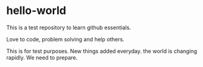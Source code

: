 # hello-world
This is a test repository to learn github essentials.

Love to code, problem solving and help others.


This is for test purposes.
New things added everyday. the world is changing rapidly.
We need to prepare.
